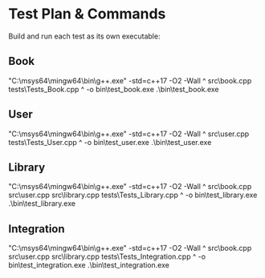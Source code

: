 # Test Plan & Commands

Build and run each test as its own executable:

## Book
"C:\msys64\mingw64\bin\g++.exe" -std=c++17 -O2 -Wall ^
  src\book.cpp tests\Tests_Book.cpp ^
  -o bin\test_book.exe
.\bin\test_book.exe

## User
"C:\msys64\mingw64\bin\g++.exe" -std=c++17 -O2 -Wall ^
  src\user.cpp tests\Tests_User.cpp ^
  -o bin\test_user.exe
.\bin\test_user.exe

## Library
"C:\msys64\mingw64\bin\g++.exe" -std=c++17 -O2 -Wall ^
  src\book.cpp src\user.cpp src\library.cpp tests\Tests_Library.cpp ^
  -o bin\test_library.exe
.\bin\test_library.exe

## Integration
"C:\msys64\mingw64\bin\g++.exe" -std=c++17 -O2 -Wall ^
  src\book.cpp src\user.cpp src\library.cpp tests\Tests_Integration.cpp ^
  -o bin\test_integration.exe
.\bin\test_integration.exe
